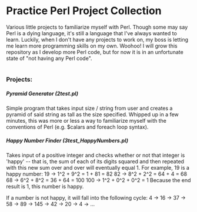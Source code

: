 # Practice Perl Project Collection
Various little projects to familiarize myself with Perl. 
Though some may say Perl is a dying language, it's still a language that I've always wanted to learn.
Luckily, when I don't have any projects to work on, my boss is letting me learn more programming skills on my own. Woohoo!
I will grow this repository as I develop more Perl code, but for now it is in an unfortunate state of "not having any Perl code".

#

<h3>Projects:</h3>
<h5>Pyramid Generator (2test.pl)</h5>
Simple program that takes input size / string from user and creates a pyramid of said string as tall as the size specified.
Whipped up in a few minutes, this was more or less a way to familiarize myself with the conventions of Perl (e.g. $calars and foreach loop syntax).

<h5>Happy Number Finder (3test_HappyNumbers.pl)</h5>
Takes input of a positive integer and checks whether or not that integer is 'happy' -- that is, the sum of each of its digits squared and then repeated with this new sum over and over will eventually equal 1.
For example, 19 is a happy number:
19 -> 1^2 + 9^2 = 1 + 81 = 82
82 -> 8^2 + 2^2 = 64 + 4 = 68
68 -> 6^2 + 8^2 = 36 + 64 = 100
100 -> 1^2 + 0^2 + 0^2 = 1
Because the end result is 1, this number is happy.

If a number is not happy, it will fall into the following cycle:
4 -> 16 -> 37 -> 58 -> 89 -> 145 -> 42 -> 20 -> 4 -> ...

